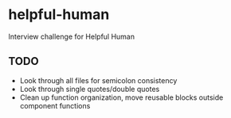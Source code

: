 # helpful-human 

Interview challenge for Helpful Human

## TODO

- Look through all files for semicolon consistency
- Look through single quotes/double quotes
- Clean up function organization, move reusable blocks outside component functions
